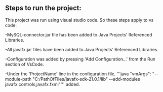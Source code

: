## Steps to run the project:

This project was run using visual studio code. So these steps apply to vs code:

-MySQL-connector.jar file has been added to Java Projects' Referenced Libraries.

-All javafx.jar files have been added to Java Projects' Referenced Libraries.

-Configuration was added by pressing 'Add Configuration...' from the Run section of VsCode.

-Under the 'ProjectName' line in the configuration file, 
'''java
"vmArgs": "--module-path \"C:/PathOfFiles/javafx-sdk-21.0.1/lib\" --add-modules javafx.controls,javafx.fxml"''' added.
